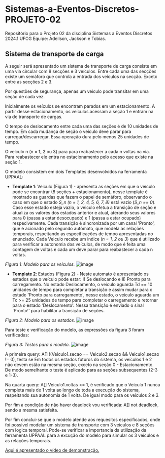 # Sistemas-a-Eventos-Discretos-PROJETO-02
Repositório para o Projeto 02 da disciplina Sistemas a Eventos Discretos 2024.1 UFCG
Equipe: Adeilson, Jackson e Tobias.

## Sistema de transporte de carga

A seguir será apresentado um sistema de transporte de carga consiste em uma via circular com 8 secções e 3 veículos. Entre cada uma das secções existe um semáforo que controla a entrada dos veículos na secção. Exceto entre as secções 2 e 3.

Por questões de segurança, apenas um veículo pode transitar em uma seção de cada vez.

Inicialmente os veículos se encontram parados em um estacionamento. A partir desse estacionamento, os veículos acessam a seção 1 e entram na via de transporte de cargas.

O tempo de deslocamento entre cada uma das seções é de 10 unidades de tempo. Em cada mudança de seção o veículo deve parar para carregar/descarregar. Essa operação dura pelo menos 25 unidades de tempo.

O veículo n (n = 1, 2 ou 3) para para reabastecer a cada n voltas na via. Para reabastecer ele entra no estacionamento pelo acesso que existe na seção 1.

O modelo consistem em dois Templates desenvolvidos na ferramenta UPPAAL:
  * **Template 1**: Veiculo (Figura 1) - apresenta as seções em que o veículo pode se encontrar (8 seções + estacionamento), nesse template é mostrado as guardas que fazem o papel de       semáforo, observando o caso em que o estado _S_n (n = 1, 2, 4, 5, 6, 7, 8)_ está vazio (_S_n == 0_). Caso esse estado esteja vazio, o veiculo efetua a transição de seção e atualiza os valores dos estados anterior e atual, aterando seus valores para 0 (passa a estar desocupado) e 1 (passa a estar ocupado) respecivamente. 
Cada transição é sincronizada por um canal 'Pronto', que é acionado pelo segundo autômato, que modela as relações temporais, respeitando as especificações de tempo apresentadas no enunciado.
Cada Veiculo recebe um indice (_n = 1, 2 ou 3_) que é utilizado para verificar a autonomia dos veículos, de modo que é feita uma contagem de voltas e cada um deve parar para reabastecer a cada n voltas.

_Figura 1: Modelo para os veiculos._
![image](https://github.com/user-attachments/assets/6e2ab9a3-7036-40a3-aab9-39c21ae022e8)

* **Template 2**: Estados (Figura 2) - Neste automato é apresentado os estados que o veículo pode estar: I) Se deslocando e II) Pronto para carregamento.
No estado Deslocamento, o veiculo aguarda Td == 10 unidades de tempo para completar a transição e assim mudar para o estado 'Pronto para carregamento', nesse estado, o veiculo aguarda um Tc >= 25 unidades de tempo para completar o carregamento e retornar para o estado 'Deslocamento'. Nessa transição é enviado o sinal 'Pronto!' para habilitar a transição de seções.

_Figura 2: Modelo para os estados._
![image](https://github.com/user-attachments/assets/3583d52d-00d1-4d76-afe0-68f7f5075cad)

Para teste e verificação do modelo, as expressões da figura 3 foram verificadas: 

_Figura 3: Testes para o modelo._
![image](https://github.com/user-attachments/assets/ae4d1685-7cd0-4127-a78a-f92235017d10)

A primeira query:  A[] !(Veiculo1.secao == Veiculo2.secao && Veiculo1.secao != 0), testa se Em todos os estados futuros do sistema, os veículos 1 e 2 não devem estão na mesma seção, exceto na seção 0 - Estacionamento. De modo semelhante o teste é aplicado para as seções subsequentes (2-3 e 1-3).

Na quarta query: A[] Veiculo1.voltas <= 1, é verificado que o Veículo 1 nunca completa mais de 1 volta ao longo de toda a execução do sistema, respeitando sua autonomia de 1 volta. De igual modo para os veículos 2 e 3.

Por fim a condição de não haver deadlock vou verificada: A[] not deadlock, sendo a mesma satisfeita.

Por fim conclui-se que o modelo atende aos requesitos especificados, onde foi possivel modelar um sistema de transporte com 3 veículos e 8 seções com logica temporal. Pode-se verificar a importancia da utilização da ferramenta UPPAAL para a excução do modelo para simular os 3 veículos e as relações temporais.

[Aqui é apresentado o vídeo de demonstração.](https://youtu.be/pp5NXqMd9fI) 



